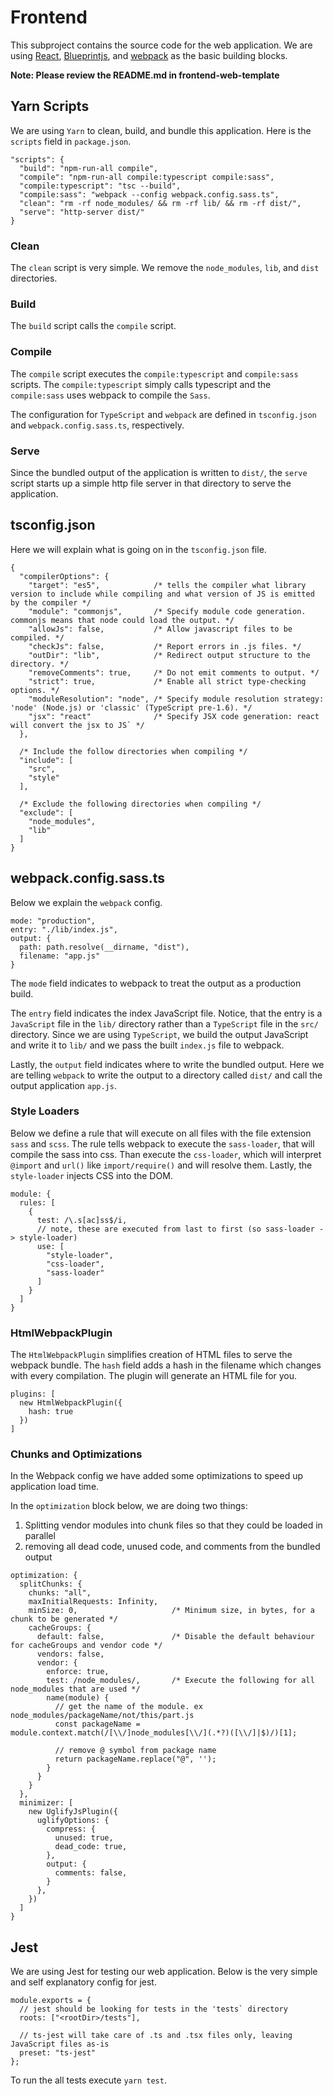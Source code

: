 # Frontend
This subproject contains the source code for the web application. We are using [React](https://reactjs.org/), [Blueprintjs](https://blueprintjs.com/), and [webpack](https://webpack.js.org/) as the basic building blocks.

**Note: Please review the README.md in frontend-web-template**


## Yarn Scripts
We are using `Yarn` to clean, build, and bundle this application. Here is the `scripts` field in `package.json`.

```
"scripts": {
  "build": "npm-run-all compile",
  "compile": "npm-run-all compile:typescript compile:sass",
  "compile:typescript": "tsc --build",
  "compile:sass": "webpack --config webpack.config.sass.ts",
  "clean": "rm -rf node_modules/ && rm -rf lib/ && rm -rf dist/",
  "serve": "http-server dist/"
}
```


### Clean
The `clean` script is very simple. We remove the `node_modules`, `lib`, and `dist` directories.


### Build
The `build` script calls the `compile` script.


### Compile
The `compile` script executes the `compile:typescript` and `compile:sass` scripts. The `compile:typescript` simply calls typescript and the `compile:sass` uses webpack to compile the `Sass`.

The configuration for `TypeScript` and `webpack` are defined in `tsconfig.json` and `webpack.config.sass.ts`, respectively.


### Serve
Since the bundled output of the application is written to `dist/`, the `serve` script starts up a simple http file server in that directory to serve the application.


## tsconfig.json
Here we will explain what is going on in the `tsconfig.json` file.

```
{
  "compilerOptions": {
    "target": "es5",            /* tells the compiler what library version to include while compiling and what version of JS is emitted by the compiler */
    "module": "commonjs",       /* Specify module code generation. commonjs means that node could load the output. */
    "allowJs": false,           /* Allow javascript files to be compiled. */
    "checkJs": false,           /* Report errors in .js files. */
    "outDir": "lib",            /* Redirect output structure to the directory. */
    "removeComments": true,     /* Do not emit comments to output. */
    "strict": true,             /* Enable all strict type-checking options. */
    "moduleResolution": "node", /* Specify module resolution strategy: 'node' (Node.js) or 'classic' (TypeScript pre-1.6). */
    "jsx": "react"              /* Specify JSX code generation: react will convert the jsx to JS` */
  },

  /* Include the follow directories when compiling */
  "include": [
    "src",
    "style"
  ],

  /* Exclude the following directories when compiling */
  "exclude": [
    "node_modules",
    "lib"
  ]
}
```


## webpack.config.sass.ts
Below we explain the `webpack` config.


```
mode: "production",
entry: "./lib/index.js",
output: {
  path: path.resolve(__dirname, "dist"),
  filename: "app.js"
}
```

The `mode` field indicates to webpack to treat the output as a production build.

The `entry` field indicates the index JavaScript file. Notice, that the entry is a `JavaScript` file in the `lib/` directory rather than a `TypeScript` file in the `src/` directory. Since we are using `TypeScript`, we build the output JavaScript and write it to `lib/` and we pass the built `index.js` file to webpack.

Lastly, the `output` field indicates where to write the bundled output. Here we are telling `webpack` to write the output to a directory called `dist/` and call the output application `app.js`.


### Style Loaders
Below we define a rule that will execute on all files with the file extension `sass` and `scss`. The rule tells webpack to execute the `sass-loader`, that will compile the sass into css. Than execute the `css-loader`, which will interpret `@import` and `url()` like `import/require()` and will resolve them. Lastly, the `style-loader` injects CSS into the DOM.

```
module: {
  rules: [
    {
      test: /\.s[ac]ss$/i,
      // note, these are executed from last to first (so sass-loader -> style-loader)
      use: [
        "style-loader",
        "css-loader",
        "sass-loader"
      ]
    }
  ]
}
```


### HtmlWebpackPlugin
The `HtmlWebpackPlugin` simplifies creation of HTML files to serve the webpack bundle. The `hash` field adds a hash in the filename which changes with every compilation. The plugin will generate an HTML file for you.

```
plugins: [
  new HtmlWebpackPlugin({
    hash: true
  })
]
```



### Chunks and Optimizations
In the  Webpack config we have added some optimizations to speed up application load time.


In the `optimization` block below, we are doing two things:

1. Splitting vendor modules into chunk files so that they could be loaded in parallel
2. removing all dead code, unused code, and comments from the bundled output

```
optimization: {
  splitChunks: {
    chunks: "all",
    maxInitialRequests: Infinity,
    minSize: 0,                     /* Minimum size, in bytes, for a chunk to be generated */
    cacheGroups: {
      default: false,               /* Disable the default behaviour for cacheGroups and vendor code */
      vendors: false,
      vendor: {
        enforce: true,
        test: /node_modules/,       /* Execute the following for all node_modules that are used */
        name(module) {
          // get the name of the module. ex node_modules/packageName/not/this/part.js
          const packageName = module.context.match(/[\\/]node_modules[\\/](.*?)([\\/]|$)/)[1];

          // remove @ symbol from package name
          return packageName.replace("@", '');
        }
      }
    }
  },
  minimizer: [
    new UglifyJsPlugin({
      uglifyOptions: {
        compress: {
          unused: true,
          dead_code: true,
        },
        output: {
          comments: false,
        }
      },
    })
  ]
}
```


## Jest
We are using Jest for testing our web application. Below is the very simple and self explanatory config for jest.

```
module.exports = {
  // jest should be looking for tests in the 'tests` directory
  roots: ["<rootDir>/tests"],

  // ts-jest will take care of .ts and .tsx files only, leaving JavaScript files as-is
  preset: "ts-jest"
};
```

To run the all tests execute `yarn test`.
